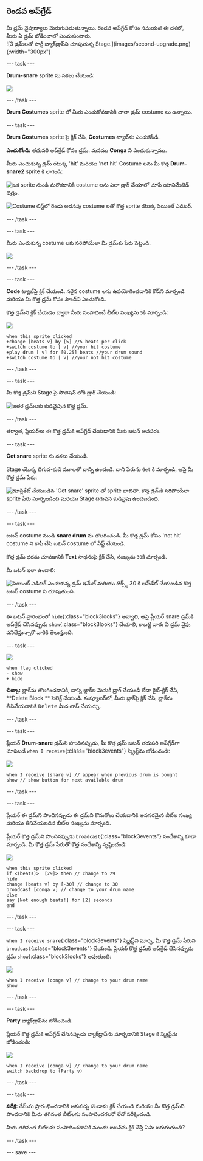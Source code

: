 ## రెండవ అప్‌గ్రేడ్

<div style="display: flex; flex-wrap: wrap">
<div style="flex-basis: 200px; flex-grow: 1; margin-right: 15px;">
మీ డ్రమ్ నైపుణ్యాలు మెరుగుపడుతున్నాయి. రెండవ అప్‌గ్రేడ్ కోసం సమయం! ఈ దశలో, మీరు ఏ డ్రమ్ జోడించాలో ఎంచుకుంటారు.
</div>
<div>
![3 డ్రమ్‌లతో పార్టీ బ్యాక్‌డ్రాప్‌ని చూపుతున్న Stage.](images/second-upgrade.png){:width="300px"}
</div>
</div>

--- task ---

**Drum-snare** sprite ను నకలు చేయండి:

![](images/duplicate-snare-drum.png)

--- /task ---

**Drum Costumes** sprite లో మీరు ఎంచుకోవడానికి చాలా డ్రమ్ costume లు ఉన్నాయి.

--- task ---

**Drum Costumes** sprite పై క్లిక్ చేసి, **Costumes** ట్యాబ్‌ను ఎంచుకోండి.

**ఎంచుకోండి:** తదుపరి అప్‌గ్రేడ్ కోసం డ్రమ్. మనము **Conga** ని ఎంచుకున్నాము.

మీరు ఎంచుకున్న డ్రమ్ యొక్క 'hit' మరియు 'not hit' Costume లను మీ కొత్త **Drum-snare2** sprite కి లాగండి:

![ఒక sprite నుండి మరొకదానికి costume లను ఎలా డ్రాగ్ చేయాలో చూపే యానిమేటెడ్ చిత్రం.](images/drag-costumes.gif)

![Costume లిస్ట్‌లో రెండు అదనపు costume లతో కొత్త sprite యొక్క పెయింట్ ఎడిటర్.](images/drum-3-costumes.png)

--- /task ---

--- task ---

మీరు ఎంచుకున్న costume లకు సరిపోయేలా మీ డ్రమ్‌కు పేరు పెట్టండి.

![](images/drum-3-named.png)

--- /task ---

--- task ---

**Code** ట్యాబ్‌పై క్లిక్ చేయండి. సరైన costume లను ఉపయోగించడానికి కోడ్‌ని మార్చండి మరియు మీ కొత్త డ్రమ్ కోసం సౌండ్‌ని ఎంచుకోండి.

కొత్త డ్రమ్‌ని క్లిక్ చేయడం ద్వారా మీరు సంపాదించే బీట్‌ల సంఖ్యను `5`కి మార్చండి:

![](images/drum-3-icon.png)

```blocks3
when this sprite clicked
+change [beats v] by [5] //5 beats per click
+switch costume to [ v] //your hit costume
+play drum [ v] for [0.25] beats //your drum sound
+switch costume to [ v] //your not hit costume
```

--- /task ---

--- task ---

మీ కొత్త డ్రమ్‌ని Stage పై పొజిషన్ లోకి డ్రాగ్ చేయండి:

![ఇతర డ్రమ్‌లకు కుడివైపున కొత్త డ్రమ్.](images/drum-3-positioned.png)

--- /task ---

తర్వాత, ప్లేయర్‌లు ఈ కొత్త డ్రమ్‌కి అప్‌గ్రేడ్ చేయడానికి మీకు బటన్ అవసరం.

--- task ---

**Get snare** sprite ను నకలు చేయండి.

Stage యొక్క దిగువ-కుడి మూలలో దాన్ని ఉంచండి. దాని పేరును `Get` కి మార్చండి, ఆపై మీ కొత్త డ్రమ్ పేరు:

![డూప్లికేట్ చేయబడిన 'Get snare' sprite తో sprite జాబితా. కొత్త డ్రమ్‌కి సరిపోయేలా sprite పేరు మార్చబడింది మరియు Stage దిగువన కుడివైపు ఉంచబడింది.](images/get-drum-3.png)

--- /task ---

--- task ---

బటన్ costume నుండి **snare drum** ను తొలగించండి. మీ కొత్త డ్రమ్ కోసం 'not hit' costume ని కాపీ చేసి బటన్ costume లో పేస్ట్ చేయండి.

కొత్త డ్రమ్ ధరను చూపడానికి **Text** సాధనంపై క్లిక్ చేసి, సంఖ్యను `30`కి మార్చండి.

మీ బటన్ ఇలా ఉండాలి:

![పెయింట్ ఎడిటర్ ఎంచుకున్న డ్రమ్ ఇమేజ్ మరియు టెక్స్ట్ 30 కి అప్‌డేట్ చేయబడిన కొత్త బటన్ costume ని చూపుతుంది.](images/get-drum-copy.png)

--- /task ---


ఈ బటన్ ప్రారంభంలో `hide`{:class="block3looks"} అవ్వాలి, ఆపై ప్లేయర్ snare డ్రమ్‌కి అప్‌గ్రేడ్ చేసినప్పుడు `show`{:class="block3looks"} చేయాలి, కాబట్టి వారు ఏ డ్రమ్ వైపు పనిచేస్తున్నారో వారికి తెలుస్తుంది.

--- task ---

![](images/get-drum-3-icon.png)

```blocks3
when flag clicked
- show
+ hide
```

**చిట్కా:** బ్లాక్‌ను తొలగించడానికి, దాన్ని బ్లాక్‌ల మెనుకి డ్రాగ్ చేయండి లేదా రైట్-క్లిక్ చేసి, **Delete Block ** సెలెక్ట్ చేయండి. కంప్యూటర్‌లో, మీరు బ్లాక్‌పై క్లిక్ చేసి, బ్లాక్‌ను తీసివేయడానికి <kbd>Delete</kbd> మీద టాప్ చేయచ్చు.

--- /task ---

--- task ---

ప్లేయర్ **Drum-snare** డ్రమ్‌ని పొందినప్పుడు, మీ కొత్త డ్రమ్ బటన్ తదుపరి అప్‌గ్రేడ్‌గా చూపబడే `when I receive`{:class="block3events"} స్క్రిప్ట్‌ను జోడించండి:

![](images/get-drum-3-icon.png)

```blocks3
when I receive [snare v] // appear when previous drum is bought
show // show button for next available drum
```

--- /task ---

--- task ---

ప్లేయర్ ఈ డ్రమ్‌ని పొందినప్పుడు ఈ డ్రమ్‌ని కొనుగోలు చేయడానికి అవసరమైన బీట్‌ల సంఖ్య మరియు తీసివేయబడిన బీట్‌ల సంఖ్యను మార్చండి.

ప్లేయర్ కొత్త డ్రమ్‌ని పొందినప్పుడు `broadcast`{:class="block3events"} సందేశాన్ని కూడా మార్చండి. మీ కొత్త డ్రమ్ పేరుతో కొత్త సందేశాన్ని సృష్టించండి:

![](images/get-drum-3-icon.png)

```blocks3
when this sprite clicked
if <(beats)>  [29]> then // change to 29
hide
change [beats v] by [-30] // change to 30
broadcast [conga v] // change to your drum name
else
say [Not enough beats!] for [2] seconds 
end
```

--- /task ---

--- task ---

`when I receive snare`{:class="block3events"} స్క్రిప్ట్‌ని మార్చి, మీ కొత్త డ్రమ్ పేరుని `broadcast`{:class="block3events"} చేయండి. ప్లేయర్ కొత్త డ్రమ్‌కి అప్‌గ్రేడ్ చేసినప్పుడు డ్రమ్ `show`{:class="block3looks"} అవుతుంది:

![](images/drum-3-icon.png)

```blocks3
when I receive [conga v] // change to your drum name
show
```

--- /task ---

--- task ---

**Party** బ్యాక్‌డ్రాప్‌ను జోడించండి.

ప్లేయర్ కొత్త డ్రమ్‌కి అప్‌గ్రేడ్ చేసినప్పుడు బ్యాక్‌డ్రాప్‌ను మార్చడానికి Stage కి స్క్రిప్ట్‌ను జోడించండి:

![](images/stage-icon.png)

```blocks3
when I receive [conga v] // change to your drum name
switch backdrop to (Party v)
```

--- /task ---

--- task ---

**పరీక్ష:** గేమ్‌ను ప్రారంభించడానికి ఆకుపచ్చ జెండాను క్లిక్ చేయండి మరియు మీ కొత్త డ్రమ్‌ని పొందడానికి మీరు తగినంత బీట్‌లను సంపాదించగలరో లేదో పరీక్షించండి.

మీరు తగినంత బీట్‌లను సంపాదించడానికి ముందు బటన్‌ను క్లిక్ చేస్తే ఏమి జరుగుతుంది?

--- /task ---

--- save ---
